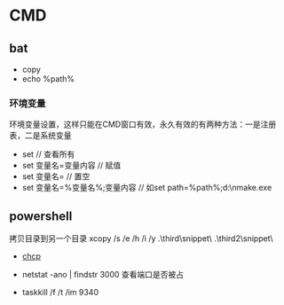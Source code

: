 # CMD

## bat
- copy
- echo %path%
### 环境变量
环境变量设置，这样只能在CMD窗口有效，永久有效的有两种方法：一是注册表，二是系统变量
- set                              // 查看所有
- set 变量名=变量内容               // 赋值
- set 变量名=                      // 置空
- set 变量名=%变量名%;变量内容      // 如set path=%path%;d:\nmake.exe

## powershell
拷贝目录到另一个目录
xcopy /s /e /h /i /y .\third\snippet\ .\third2\snippet\

- [chcp](https://learn.microsoft.com/zh-cn/windows-server/administration/windows-commands/chcp)


- netstat -ano | findstr 3000 查看端口是否被占
- taskkill /f /t /im 9340